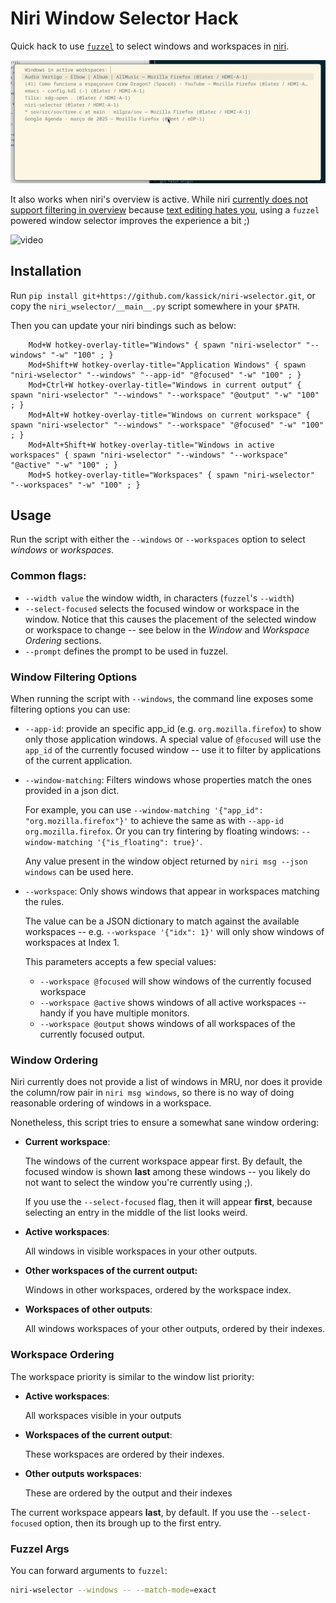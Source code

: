 # Niri Window Selector Hack

Quick hack to use [`fuzzel`](https://codeberg.org/dnkl/fuzzel) to select windows and workspaces in [niri](https://github.com/YaLTeR/niri).

![screenshot](./sample.png)

It also works when niri's overview is active. While niri [currently does not support filtering in overview](https://github.com/YaLTeR/niri/pull/1440) because [text editing hates you](https://lord.io/text-editing-hates-you-too/), using a `fuzzel` powered window selector improves the experience a bit ;)

![video](./overview.gif)

## Installation

Run `pip install git+https://github.com/kassick/niri-wselector.git`, or copy the `niri_wselector/__main__.py` script somewhere in your `$PATH`.

Then you can update your niri bindings such as below:

```
    Mod+W hotkey-overlay-title="Windows" { spawn "niri-wselector" "--windows" "-w" "100" ; }
    Mod+Shift+W hotkey-overlay-title="Application Windows" { spawn "niri-wselector" "--windows" "--app-id" "@focused" "-w" "100" ; }
    Mod+Ctrl+W hotkey-overlay-title="Windows in current output" { spawn "niri-wselector" "--windows" "--workspace" "@output" "-w" "100" ; }
    Mod+Alt+W hotkey-overlay-title="Windows on current workspace" { spawn "niri-wselector" "--windows" "--workspace" "@focused" "-w" "100" ; }
    Mod+Alt+Shift+W hotkey-overlay-title="Windows in active workspaces" { spawn "niri-wselector" "--windows" "--workspace" "@active" "-w" "100" ; }
    Mod+S hotkey-overlay-title="Workspaces" { spawn "niri-wselector" "--workspaces" "-w" "100" ; }
```

## Usage

Run the script with either the `--windows` or `--workspaces` option to select _windows_ or _workspaces_.

### Common flags:

-   `--width value` the window width, in characters (`fuzzel`'s `--width`)
-   `--select-focused` selects the focused window or workspace in the window.
    Notice that this causes the placement of the selected window or workspace
    to change -- see below in the _Window_ and _Workspace Ordering_ sections.
-   `--prompt` defines the prompt to be used in fuzzel.

### Window Filtering Options

When running the script with `--windows`, the command line exposes some filtering options you can use:

- `--app-id`: provide an specific app_id (e.g. `org.mozilla.firefox`) to show
  only those application windows. A special value of `@focused` will use the
  `app_id` of the currently focused window -- use it to filter by applications
  of the current application.

-   `--window-matching`: Filters windows whose properties match the ones provided in a json dict.

    For example, you can use `--window-matching '{"app_id": "org.mozilla.firefox"}'`
    to achieve the same as with `--app-id org.mozilla.firefox`. Or you can try fintering
    by floating windows: `--window-matching '{"is_floating": true}'`.

    Any value present in the window object returned by `niri msg --json windows` can be used here.

-   `--workspace`: Only shows windows that appear in workspaces matching the rules.

    The value can be a JSON dictionary to match against the available workspaces -- e.g.
    `--workspace '{"idx": 1}'` will only show windows of workspaces at Index 1.

    This parameters accepts a few special values:
    - `--workspace @focused` will show windows of the currently focused workspace
    - `--workspace @active` shows windows of all active workspaces -- handy if
      you have multiple monitors.
    - `--workspace @output` shows windows of all workspaces of the currently
      focused output.

### Window Ordering

Niri currently does not provide a list of windows in MRU, nor does it provide
the column/row pair in `niri msg windows`, so there is no way of doing
reasonable ordering of windows in a workspace.

Nonetheless, this script tries to ensure a somewhat sane window ordering:

-   **Current workspace**:

    The windows of the current workspace appear first. By default, the focused window is shown **last** among these windows -- you likely do not want to select the window you're currently using ;).

    If you use the `--select-focused` flag, then it will appear **first**,
    because selecting an entry in the middle of the list looks weird.

-   **Active workspaces**:

    All windows in visible workspaces in your other outputs.

-   **Other workspaces of the current output:**

    Windows in other workspaces, ordered by the workspace index.

-   **Workspaces of other outputs**:

    All windows workspaces of your other outputs, ordered by their indexes.

### Workspace Ordering

The workspace priority is similar to the window list priority:

- **Active workspaces**:

    All workspaces visible in your outputs

-   **Workspaces of the current output**:

    These workspaces are ordered by their indexes.

-   **Other outputs workspaces**:

    These are ordered by the output and their indexes

The current workspace appears **last**, by default. If you use the
`--select-focused` option, then its brough up to the first entry.

### Fuzzel Args

You can forward arguments to `fuzzel`:

``` bash
niri-wselector --windows -- --match-mode=exact
```
